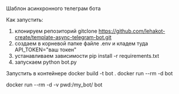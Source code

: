 Шаблон асинхронного телеграм бота


Как запустить:
1. клонируем репозиторий gitclone https://github.com/lehakot-create/template-async-telegram-bot.git
2. создаем в корневой папке файле .env и кладем туда API_TOKEN="ваш токен"
3. устанавливаем зависимости pip install -r requirements.txt
4. запускаем python bot.py


Запустить в контейнере
docker build -t bot .
docker run --rm -d bot


docker run --rm -d -v pwd:/my_bot/ bot